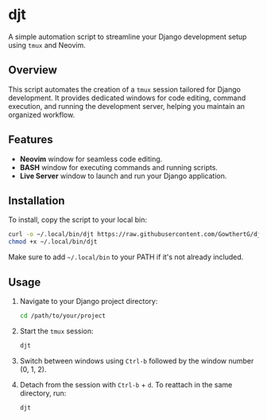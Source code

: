 # djt

A simple automation script to streamline your Django development setup using `tmux` and Neovim.

## Overview

This script automates the creation of a `tmux` session tailored for Django development. It provides dedicated windows for code editing, command execution, and running the development server, helping you maintain an organized workflow.

## Features

- **Neovim** window for seamless code editing.
- **BASH** window for executing commands and running scripts.
- **Live Server** window to launch and run your Django application.

## Installation

To install, copy the script to your local bin:

```bash
curl -o ~/.local/bin/djt https://raw.githubusercontent.com/GowthertG/django-tmux/main/djt
chmod +x ~/.local/bin/djt
```

Make sure to add `~/.local/bin` to your PATH if it's not already included.

## Usage

1. Navigate to your Django project directory:

   ```bash
   cd /path/to/your/project
   ```

2. Start the `tmux` session:

   ```bash
   djt
   ```

3. Switch between windows using `Ctrl-b` followed by the window number (0, 1, 2).

4. Detach from the session with `Ctrl-b` + `d`. To reattach in the same directory, run:

   ```bash
   djt
   ```
